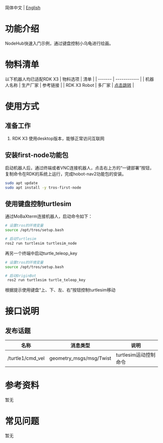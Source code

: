 简体中文 | [English](./README_en.md)

# 功能介绍

NodeHub快速入门示例，通过键盘控制小乌龟进行绘画。

# 物料清单

以下机器人均已适配RDK X3
| 物料选项    | 清单      | 
| ------- | ------------ |
| 机器人名称          | 生产厂家 | 参考链接                                        |
| RDK X3 Robot        | 多厂家 | [点击跳转](https://developer.horizon.ai/sunrise) |

# 使用方式

## 准备工作

1. RDK X3 使用desktop版本，能够正常访问互联网

## 安装first-node功能包

启动机器人后，通过终端或者VNC连接机器人，点击右上方的“一键部署”按钮，复制命令在RDK的系统上运行，完成hobot-nav2功能包的安装。

```bash
sudo apt update
sudo apt install -y tros-first-node
```

## 使用键盘控制turtlesim

通过MoBaXterm连接机器人，启动命令如下：

```bash
# 设置tros的环境变量
source /opt/tros/setup.bash

# 启动Turtlesim
ros2 run turtlesim turtlesim_node
```

再另一个终端中启动turtle_teleop_key

```bash
# 设置tros的环境变量
source /opt/tros/setup.bash

# 启动OriginBot
 ros2 run turtlesim turtle_teleop_key
```

根据提示使用键盘“上、下、左、右”按钮控制turtlesim移动

# 接口说明

## 发布话题
| 名称         | 消息类型                             | 说明                                     |
| ------------ | ------------------------------------ | ---------------------------------------- |
| /turtle1/cmd_vel | geometry_msgs/msg/Twist           | turtlesim运动控制命令 |


# 参考资料

暂无


# 常见问题

暂无
